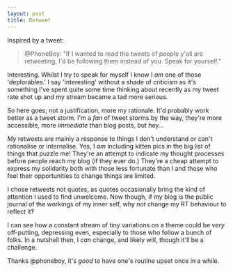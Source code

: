 ```yaml
---
layout: post
title: Retweet
---
```


Inspired by a tweet:

> @PhoneBoy: "﻿If I wanted to read the tweets of people y'all are retweeting, I'd be following them instead of you. Speak for yourself."

Interesting.  Whilst I try to speak for myself I know I *am* one of those 'deplorables.'  I say 'interesting' without a shade of criticism as it's something I've spent quite some time thinking about recently as my tweet rate shot up and my stream became a tad more serious.

So here goes; not a justification, more my rationale. It'd probably work better as a tweet storm.  I'm a *fan* of tweet storms by the way, they're more accessible, more *immediate* than blog posts, but hey…

*My* retweets are mainly a response to things I don't understand or can't rationalise or internalise.  Yes, I *am* including kitten pics in the big list of things that puzzle me!  They're an attempt to indicate my thought processes before people reach my blog (if they ever do.)  They're a cheap attempt to express my solidarity both with those less fortunate than I and those who feel their opportunities to change things are limited.

I chose retweets not quotes, as quotes occasionally bring the kind of attention I used to find unwelcome.  Now though, if my blog is the public journal of the workings of my inner self, why *not* change my RT behaviour to reflect it‽

I can see how a constant stream of tiny variations on a theme could be *very* off-putting, depressing even, especially to those who follow a bunch of folks.  In a nutshell then, I *can* change, and likely will, though it'll be a challenge.

Thanks @phoneboy, it's *good* to have one's routine upset once in a while.
